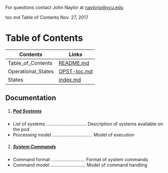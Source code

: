 
For questions contact John Naylor at naylorjo@vcu.edu

toc.md Table of Contents	Nov. 27, 2017

**Table of Contents**
===============================================================================

Contents           | Links
-------------------|--------------------   
Table_of_Contents  | [README.md](README.md)      
Operational_States | [OPST-toc.md](SYSTEMDOC/OPST-toc.md)    
States              | [index.md](SYSTEMDOC/states.md)

Documentation
-------------------------------------------------------------------------------
1. ##### [Pod Systems](SYSTEMDOC/systems.md)  
  * List of systems ............................... Description of systems available on the pod   
  * Processing model ............................... Model of execution   
2. ##### [System Commands](SYSTEMDOC/commands.md)   
  * Command format .......................... Format of system commands   
  * Command model ........................... Model of command handling   
